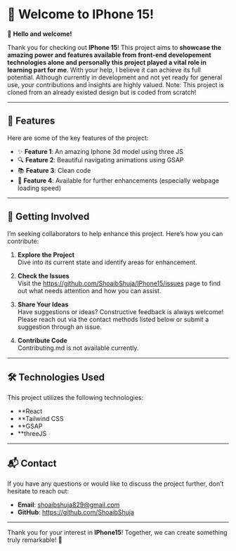 # 🌟 Welcome to **IPhone 15**!

👋 **Hello and welcome!**  

Thank you for checking out **IPhone 15**! This project aims to **showcase the amazing power and features available from front-end developement technologies alone and personally this project played a vital role in learning part for me**. With your help, I believe it can achieve its full potential. Although currently in development and not yet ready for general use, your contributions and insights are highly valued. Note: This project is cloned from an already existed design but is coded from scratch!

---

## 🚀 Features  

Here are some of the key features of the project:  

- ✨ **Feature 1**: An amazing Iphone 3d model using three JS
- 🔍 **Feature 2**: Beautiful navigating animations using GSAP
- 📚 **Feature 3**: Clean code
- 🔧 **Feature 4**: Available for further enhancements (especially webpage loading speed)

---

## 🤝 Getting Involved  

I’m seeking collaborators to help enhance this project. Here’s how you can contribute:  

1. **Explore the Project**  
   Dive into its current state and identify areas for enhancement.

2. **Check the Issues**  
   Visit the https://github.com/ShoaibShuja/IPhone15/issues page to find out what needs attention and how you can assist.

3. **Share Your Ideas**  
   Have suggestions or ideas? Constructive feedback is always welcome! Please reach out via the contact methods listed below or submit a suggestion through an issue.

4. **Contribute Code**  
   Contributing.md is not available currently.

---

## 🛠️ Technologies Used  

This project utilizes the following technologies:  
- **React
- **Tailwind CSS
- **GSAP
- **threeJS

---

## 📬 Contact  

If you have any questions or would like to discuss the project further, don’t hesitate to reach out:  
- **Email**: shoaibshuja829@gmail.com
- **GitHub**: https://github.com/ShoaibShuja

---

Thank you for your interest in **IPhone15**! Together, we can create something truly remarkable! 🚀
